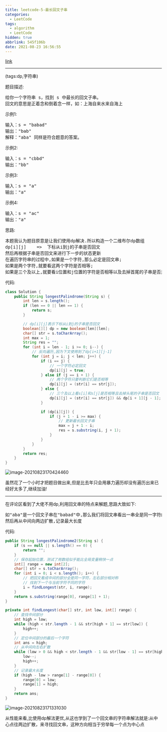 ```yaml
---
title: leetcode-5-最长回文子串
categories:
  - LeetCode
tags:
  - algorithm
  - LeetCode
hidden: true
abbrlink: 545f106b
date: 2021-08-23 16:56:55
---
```


[link](https://leetcode-cn.com/problems/longest-palindromic-substring/)

<hr/>

(tags:dp,字符串)

题目描述:

<pre>
给你一个字符串 s，找到 s 中最长的回文子串。
回文的意思是正着念和倒着念一样，如：上海自来水来自海上
</pre>

示例1:

<pre>
输入：s = "babad"
输出："bab"
解释："aba" 同样是符合题意的答案。
</pre>

示例2:

<pre>
输入：s = "cbbd"
输出："bb"
</pre>

示例3:

<pre>
输入：s = "a"
输出："a"
</pre>

示例4:

<pre>
输入：s = "ac"
输出："a"
</pre>

思路:

<pre>
本题我认为题目原意是让我们使用dp解决.所以构造一个二维布尔dp数组
dp[i][j]	=>	下标从i到j的子串是否回文
然后再根据子串是否回文来进行下一步的状态更新
在遍历字符串的过程中,如果是一个字符,那么必定是回文串;
如果是两个字符,就要看这两个字符是否相等;
如果是三个及以上,就要看i位置和j位置的字符是否相等以及去掉首尾的子串是否是回文串
</pre>

代码:

```java
class Solution {
    public String longestPalindrome(String s) {
        int len = s.length();
        if (len == 0 || len == 1) {
            return s;
        }

        // dp[i][j]表示下标从i到j的子串是否回文
        boolean[][] dp = new boolean[len][len];
        char[] str = s.toCharArray();
        int max = 1;
        String res = "";
        for (int i = len - 1; i >= 0; i--) {
            // 反向遍历,因为下文使用到了dp[i+1][j-1]
            for (int j = i; j < len; j++) {
                if (i == j) {
                    // 一个字符必定回文
                    dp[i][j] = true;
                } else if (j == i + 1) {
                    // 两个字符只要判断它们是否相等
                    dp[i][j] = (str[i] == str[j]);
                } else {
                    // 三个及以上看s[i]和s[j]是否相等且去掉头尾的子串是否回文
                    dp[i][j] = (str[i] == str[j]) && dp[i + 1][j - 1];
                }

                if (dp[i][j]) {
                    if (j + 1 - i >= max) {
                        // 更新最长回文子串
                        max = j + 1 - i;
                        res = s.substring(i, j + 1);
                    }
                }
            }
        }
        return res;
    }
}
```

![image-20210823170424460](https://gitee.com/cao_ziqiang/img/raw/master/20210823170424.png)

虽然花了一个小时才把题目做出来,但是比去年只会用暴力遍历却没有遍历出来已经好太多了,继续加油!

<hr/>

在评论区看到了大佬不用dp,利用回文串的特点来解题,思路大致如下:

<pre>
如"aba"是一个回文子串在"babad"中,那么我们将回文串看出一串全是同一字符的字符串,左右部分对称
然后再从中间向两边扩散,记录最大长度
</pre>

代码:

```java
public String longestPalindrome2(String s) {
    if (s == null || s.length() == 0) {
        return "";
    }
    // 保存起始位置，测试了用数组似乎能比全局变量稍快一点
    int[] range = new int[2];
    char[] str = s.toCharArray();
    for (int i = 0; i < s.length(); i++) {
        // 把回文看成中间的部分全是同一字符，左右部分相对称
        // 找到下一个与当前字符不同的字符
        i = findLongest(str, i, range);
    }
    return s.substring(range[0], range[1] + 1);
}

private int findLongest(char[] str, int low, int[] range) {
    // 查找中间部分
    int high = low;
    while (high < str.length - 1 && str[high + 1] == str[low]) {
        high++;
    }
    // 定位中间部分的最后一个字符
    int ans = high;
    // 从中间向左右扩散
    while (low > 0 && high < str.length - 1 && str[low - 1] == str[high + 1]) {
        low--;
        high++;
    }
    // 记录最大长度
    if (high - low > range[1] - range[0]) {
        range[0] = low;
        range[1] = high;
    }
    return ans;
}
```

![image-20210823171331030](https://gitee.com/cao_ziqiang/img/raw/master/20210823171331.png)

从性能来看,比使用dp解法更优,从这也学到了一个回文串的字符串解法就是:从中心点往两边扩散，来寻找回文串，这种方向相当于穷举每一个点为中心点

